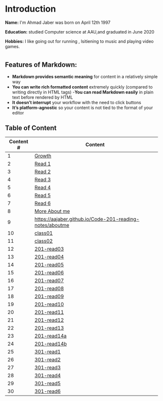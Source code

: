 # Introduction
 **Name:**  I'm Ahmad Jaber was born on April 12th 1997

 **Education:** 
 studied Computer science at AAU,and graduated in June 2020

 **Hobbies:** I like going out for running , lsitiening  to music and playing video games.

# 
 ## Features of Markdown:
 - **Markdown provides semantic meaning** for content in a relatively simple way
 - **You can write rich formatted content** extremely quickly (compared to writing directly in HTML tags)
 -**You can read Markdown easily** in plain text before rendered by HTML
 - **It doesn’t interrupt** your workflow with the need to click buttons
- **It’s platform-agnostic** so your content is not tied to the    format of your editor

## Table of Content

| Content #      | Content |
| ----------- | ----------- |
|1   |[Growth](https://aajaber.github.io/reading-notes/growth)|
|2   |[Read 1](https://aajaber.github.io/reading-notes/read1)|
|3   |[Read 2](https://aajaber.github.io/reading-notes/read2)|
|4   |[Read 3](https://aajaber.github.io/reading-notes/read3)|
|5   |[Read 4](https://aajaber.github.io/reading-notes/read4)|
|6   |[Read 5](https://aajaber.github.io/reading-notes/read5)|
|7   |[Read 6](https://aajaber.github.io/reading-notes/read6)|
|8   |[More About me](https://aajaber.github.io/Code-201-reading-notes/aboutme)|
|9   |https://aajaber.github.io/Code-201-reading-notes/aboutme|
|10  |[class01](https://aajaber.github.io/Code-201-reading-notes/class01)|
|11  |[class02](https://aajaber.github.io/Code-201-reading-notes/class02)|
|12  |[201-read03](https://aajaber.github.io/Code-201-reading-notes/read03)|
|13  |[201-read04](https://aajaber.github.io/Code-201-reading-notes/read04)|
|14  |[201-read05](https://aajaber.github.io/Code-201-reading-notes/read05)|
|15  |[201-read06](https://aajaber.github.io/Code-201-reading-notes/read06)|
|16  |[201-read07](https://aajaber.github.io/Code-201-reading-notes/read07)|
|17  |[201-read08](https://aajaber.github.io/Code-201-reading-notes/read08)|
|18  |[201-read09](https://aajaber.github.io/Code-201-reading-notes/read09)|
|19  |[201-read10](https://aajaber.github.io/Code-201-reading-notes/read10)|
|20  |[201-read11](https://aajaber.github.io/Code-201-reading-notes/read11)|
|21  |[201-read12](https://aajaber.github.io/Code-201-reading-notes/read12)|
|22  |[201-read13](https://aajaber.github.io/Code-201-reading-notes/read13)|
|23  |[201-read14a](https://aajaber.github.io/Code-201-reading-notes/read14a)|
|24  |[201-read14b](https://aajaber.github.io/Code-201-reading-notes/read14b)|
|25  |[301-read1](https://aajaber.github.io/Code-reading-notes/301read1)|
|26  |[301-read2](https://aajaber.github.io/Code-reading-notes/301read2)|
|27  |[301-read3](https://aajaber.github.io/Code-reading-notes/301read3)|
|28  |[301-read4](https://aajaber.github.io/Code-reading-notes/301read)|
|29  |[301-read5](https://aajaber.github.io/Code-reading-notes/301read5)|
|30  |[301-read6](https://aajaber.github.io/Code-reading-notes/301read6)|
